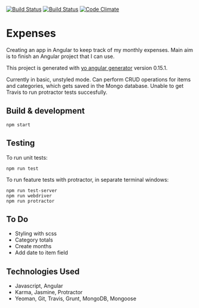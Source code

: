 [![Build Status](https://circleci.com/gh/dwatson62/expenses.svg?&style=shield&circle-token=7ad3e35e7a1bca3bb2c0f7ffb8daf5c50b3b1f60)](https://circleci.com/gh/dwatson62/expenses.svg?&style=shield&circle-token=7ad3e35e7a1bca3bb2c0f7ffb8daf5c50b3b1f60) [![Build Status](https://travis-ci.org/dwatson62/expenses.svg?branch=master)](https://travis-ci.org/dwatson62/expenses) [![Code Climate](https://codeclimate.com/github/dwatson62/expenses/badges/gpa.svg)](https://codeclimate.com/github/dwatson62/expenses)

# Expenses

Creating an app in Angular to keep track of my monthly expenses. Main aim is to finish an Angular project that I can use.

This project is generated with [yo angular generator](https://github.com/yeoman/generator-angular) version 0.15.1.

Currently in basic, unstyled mode. Can perform CRUD operations for items and categories, which gets saved in the Mongo database. Unable to get Travis to run protractor tests succesfully.

## Build & development

``` npm start ```

## Testing

To run unit tests:

```npm run test```

To run feature tests with protractor, in separate terminal windows:

```
npm run test-server
npm run webdriver
npm run protractor
```

## To Do

- Styling with scss
- Category totals
- Create months
- Add date to item field

## Technologies Used

- Javascript, Angular
- Karma, Jasmine, Protractor
- Yeoman, Git, Travis, Grunt, MongoDB, Mongoose
